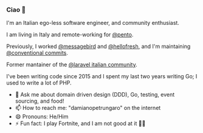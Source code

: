 ### Ciao 👋


I'm an Italian ego-less software engineer, and community enthusiast.

I am living in Italy and remote-working for [@pento](https://github.com/pentohq/).

Previously, I worked [@messagebird](https://github.com/messagebird/) and [@hellofresh](https://github.com/hellofresh/), and I'm maintaining [@conventional commits](https://github.com/conventional-commits/).

Former mantainer of the [@laravel italian community](https://github.com/laravel-italia/).

I've been writing code since 2015 and I spent my last two years writing Go;
I used to write a lot of PHP.

- 💬 Ask me about domain driven design (DDD), Go, testing, event sourcing, and food!
- 📫 How to reach me: "damianopetrungaro" on the internet
- 😄 Pronouns: He/Him
- ⚡ Fun fact: I play Fortnite, and I am not good at it 🧱🔫
<!--
**damianopetrungaro/damianopetrungaro** is a ✨ _special_ ✨ repository because its `README.md` (this file) appears on your GitHub profile.
